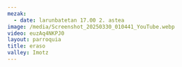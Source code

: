 ```yaml
---
mezak:
  - date: larunbatetan 17.00 2. astea
image: /media/Screenshot_20250330_010441_YouTube.webp
video: euzAq4NKPJ0
layout: parroquia
title: eraso
valley: Imotz
---
```

